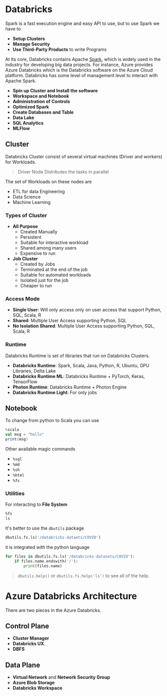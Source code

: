 # Databricks

Spark is a fast execution engine and easy API to use, but to use Spark we have to 

- **Setup Clusters**
- **Manage Security**
- **Use Third-Party Products** to write Programs

At Its core, Databricks contains Apache [Spark](Spark.md), which is widely used in the industry for developing big data projects. For instance, Azure provides Azure Databricks which is the Databricks software on the Azure Cloud platform. Databricks has some level of management level to interact with Apache Spark.

- **Spin up Cluster and Install the software**
- **Workspace and Notebook**
- **Administration of Controls**
- **Optimized Spark**
- **Create Databases and Table**
- **Data Lake**
- **SQL Analytics**
- **MLFlow**

## Cluster

Databricks Cluster consist of several virtual machines (Driver and workers) for Workloads.

> Driver Node Distributes the tasks in parallel

The set of Workloads on these nodes are

- ETL for data Engineering
- Data Science
- Machine Learning

### Types of Cluster

- **All Purpose**
	- Created Manually
	- Persistent
	- Suitable for interactive workload
	- Shared among many users
	- Expensive to run
- **Job Cluster**
	- Created by Jobs
	- Terminated at the end of the job
	- Suitable for automated workloads
	- Isolated just for the job
	- Cheaper to run

### Access Mode

- **Single User**: Will only access only on user access that support Python, SQL, Scala, R
- **Shared**: Multiple User Access supporting Python, SQL
- **No Isolation Shared**: Multiple User Access supporting Python, SQL, Scala, R

### Runtime

Databricks Runtime is set of libraries that run on Databricks Clusters.

- **Databricks Runtime**: Spark, Scala, Java, Python, R, Ubuntu, GPU Libraries, Delta Lake
- **Databricks Runtime ML**: Databricks Runtime + PyTorch, Keras, TensorFlow
- **Photon Runtime**: Databricks Runtime + Photon Engine
- **Databricks Runtime Light**: For only jobs

## Notebook

To change from python to Scala you can use

```scala
%scala
val msg = "hello"
print(msg)

```

Other available magic commands

- `%sql`
- `%md`
- `%sh`
- `%html`
- `%fs`

### Utilities

For interacting to **File System**

```bash
%fs
ls
```

It's better to use the `dbutils` package

```python
dbutils.fs.ls('/databricks-dataets/COVID')
```

it is integrated with the python language

```python
for files in dbutils.fs.ls('/databricks-datasets/COVID'):
	if files.name.endswith('/'):
		print(files.name)
```

> `dbutils.help()` or `dbutils.fs.help('ls')` to see all of the help.

# Azure Databricks Architecture

There are two pieces in the Azure Databricks.

## Control Plane

- **Cluster Manager**
- **Databricks UX**.
- **DBFS**

## Data Plane

- **Virtual Network** and **Network Security Group**
- **Azure Blob Storage**
- **Databricks Workspace**
